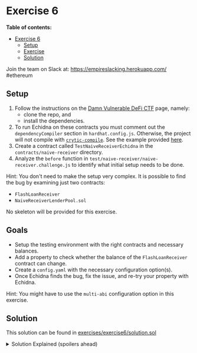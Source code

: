 # Exercise 6

**Table of contents:**

- [Exercise 6](#exercise-6)
  - [Setup](#setup)
  - [Exercise](#exercise)
  - [Solution](#solution)

Join the team on Slack at: https://empireslacking.herokuapp.com/ #ethereum

## Setup

1. Follow the instructions on the [Damn Vulnerable DeFi CTF][ctf] page, namely:
    - clone the repo, and
    - install the dependencies.
2. To run Echidna on these contracts you must comment out the `dependencyCompiler` section in `hardhat.config.js`. Otherwise, the project will not compile with [`crytic-compile`](https://github.com/crytic/crytic-compile). See the example provided [here](./exercises/exercise6/example.hardhat.config.ts).
3. Create a contract called `TestNaiveReceiverEchidna` in the `contracts/naive-receiver` directory.
4. Analyze the `before` function in `test/naive-receiver/naive-receiver.challenge.js` to identify what initial setup needs to be done.

Hint: You don't need to make the setup very complex. It is possible to find the bug by examining just two contracts:
  - `FlashLoanReceiver`
  - `NaiveReceiverLenderPool.sol`

No skeleton will be provided for this exercise.

## Goals

- Setup the testing environment with the right contracts and necessary balances.
- Add a property to check whether the balance of the `FlashLoanReceiver` contract can change.
- Create a `config.yaml` with the necessary configuration option(s).
- Once Echidna finds the bug, fix the issue, and re-try your property with Echidna.

Hint: You might have to use the `multi-abi` configuration option in this exercise.
## Solution

This solution can be found in [exercises/exercise6/solution.sol](./exercises/exercise6/solution.sol)

[ctf]: https://www.damnvulnerabledefi.xyz/

<details>
<summary>Solution Explained (spoilers ahead)</summary>

The goal of the naive receiver challenge is to realize that an arbitrary user can call request a flash loan for `FlashLoanReceiver`.
In fact, this can be done even if the arbitrary user has no ether.

Echidna found this by simply calling `NaiveReceiverLenderPool.flashLoan()` with the address of `FlashLoanReceiver` and any arbitrary amount.

See example output below from Echidna:

```bash
$ npx hardhat clean && npx hardhat compile --force && echidna-test . --contract TestNaiveReceiverEchidna --multi-abi --config contracts/naive-receiver/config.yaml
...

echidna_test_contract_balance: failed!💥  
  Call sequence:
    flashLoan(0x62d69f6867a0a084c6d313943dc22023bc263691,353073667)

...
```
</details>


